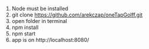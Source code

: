 1. Node must be installed
2. git clone https://github.com/arekczap/oneTapGolff.git
3. open folder in terminal
4. npm install  
5. npm start
6. app is on http://localhost:8080/
